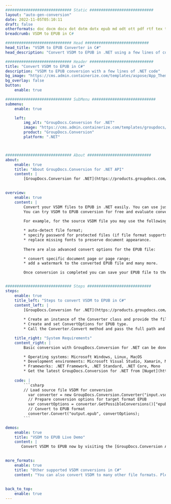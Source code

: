 ```yaml
---
############################# Static ############################
layout: "auto-gen-conversion"
date: 2022-11-05T05:10:11
draft: false
otherformats: doc docm docx dot dotm dotx epub md odt ott pdf rtf tex txt vdx vsdm vsdx vssm vssx vstm vstx vsx vtx xps
breadcrumb: VSDM to EPUB in C#

############################# Head ############################
head_title: "VSDM to EPUB Converter in C#"
head_description: "Convert VSDM to EPUB in .NET using a few lines of code. Use the GroupDocs Document Conversion API to convert over 160 file formats."

############################# Header ############################
title: "Convert VSDM to EPUB in C#"
description: "VSDM to EPUB conversion with a few lines of .NET code"
bg_image: "https://cms.admin.containerize.com/templates/aspose/App_Themes/V3/images/bg/header1.png"
bg_overlay: false
button:
    enable: true

############################# SubMenu ############################
submenu:
    enable: true

    left:
        img_alt: "GroupDocs.Conversion for .NET"
        image: "https://cms.admin.containerize.com/templates/groupdocs/images/product-logos/90x90-noborder/groupdocs-conversion-net.png"
        product: "GroupDocs.Conversion"
        platform: ".NET"



############################# About ############################
about:
    enable: true
    title: "About GroupDocs.Conversion for .NET API"
    content: |
        [GroupDocs.Conversion for .NET](https://products.groupdocs.com/conversion/net/) can be used to convert Microsoft Word, Excel, PowerPoint, PDF, Visio and other formats. GroupDocs.Conversion is a standalone API that is suitable for back-end and internal systems where high performance is required. It does not depend on any software such as Microsoft or Open Office.
    

overview:
    enable: true
    content: |
        Convert your VSDM files to EPUB in .NET easily. You can use just a couple of C# code lines in any platform of your choice like - Windows, Linux, macOS.
        You can try VSDM to EPUB conversion for free and evaluate conversion results quality.  Along with simple file conversion scenarios you can try more advanced options for loading source VSDM file and for saving output EPUB result. 
        
        For example, for the source VSDM file you may use the following load options:

        * auto-detect file format;
        * specify password for protected files (if file format supports it);
        * replace missing fonts to preserve document appearance.
        
        There are also advanced convert options for the EPUB file:

        * convert specific document page or page range;
        * add a watermark to the converted EPUB file and many more.

        Once conversion is completed you can save your EPUB file to the local file path or any third-party storage like FTP, Amazon S3, Google Drive, Dropbox etc. Please note - to convert VSDM to EPUB there is no need for any additional software installed - like MS Office, Open Office, Adobe Acrobat Reader etc.


############################# Steps ############################
steps:
    enable: true
    title_left: "Steps to convert VSDM to EPUB in C#"
    content_left: |
        [GroupDocs.Conversion for .NET](https://products.groupdocs.com/conversion/net/) makes it easy for developers to convert a VSDM file to EPUB with a few lines of code.
        
        * Create an instance of the Converter class and provide the file VSDM with the full path
        * Create and set ConvertOptions for EPUB type.
        * Call the Converter.Convert method and pass the full path and format (EPUB) as a parameter

    title_right: "System Requirements"
    content_right: |
        Basic conversion with GroupDocs.Conversion for .NET can be done in just a few simple steps. Our APIs are supported on all major platforms and operating systems. Before executing the code below, make sure you have the following prerequisites installed on your system.

        * Operating systems: Microsoft Windows, Linux, MacOS
        * Development environments: Microsoft Visual Studio, Xamarin, MonoDevelop
        * Frameworks: .NET Framework, .NET Standard, .NET Core, Mono
        * Get the latest GroupDocs.Conversion for .NET from [Nuget](https://www.nuget.org/packages/groupdocs.conversion)
         
    code: |
        ```csharp    
        // Load source file VSDM for conversion
          var converter = new GroupDocs.Conversion.Converter("input.vsdm");
          // Prepare conversion options for target format EPUB
          var convertOptions = converter.GetPossibleConversions()["epub"].ConvertOptions;
          // Convert to EPUB format
          converter.Convert("output.epub", convertOptions);
        ```

demos:
    enable: true
    title: "VSDM to EPUB Live Demo"
    content: |
       Convert VSDM to EPUB now by visiting the [GroupDocs.Conversion App](https://products.groupdocs.app/conversion/family) website. Online demo has the following advantages
          

more_formats:
    enable: true
    title: "Other supported VSDM conversions in C#"
    content: "You can also convert VSDM to many other file formats. Please see the list below."
       
       
back_to_top:
    enable: true
---
```

